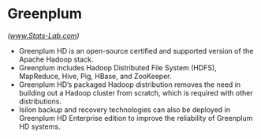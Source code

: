 Greenplum 
====================
*(www.Stats-Lab.com)*
- Greenplum HD is an open-source certified and supported version of the Apache Hadoop stack. 
- Greenplum includes Hadoop Distributed File System (HDFS), MapReduce, Hive, Pig, HBase, and ZooKeeper. 
- Greenplum HD’s packaged Hadoop distribution removes the need in building out a Hadoop cluster from scratch, which is required with other distributions. 
- Isilon backup and recovery technologies  can also be deployed in Greenplum HD Enterprise edition to improve the reliability of Greenplum HD systems.
